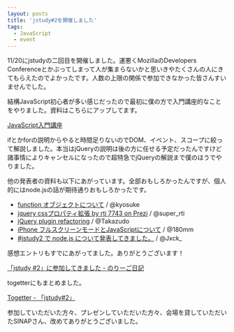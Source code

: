 ```yaml
---
layout: posts
title: 'jstudy#2を開催しました'
tags: 
  - JavaScript
  - event
---
```


11/20にjstudyの二回目を開催しました。運悪くMozillaのDevelopers Conferenceとかぶってしまって人が集まらないかと思いきやたくさんの人にきてもらえたのでよかったです。人数の上限の関係で参加できなかった皆さんすいませんでした。

結構JavaScript初心者が多い感じだったので最初に僕の方で入門講座的なことをやりました。資料はこちらにアップしてます。

[JavaScript入門講座](http://hokaccha.github.com/slides/javascript_intro/)

ifとかforの説明からやると時間足りないのでDOM、イベント、スコープに絞って解説しました。本当はjQueryの説明は後の方に任せる予定だったんですけど諸事情によりキャンセルになったので超特急でjQueryの解説まで僕のほうでやりました。

他の発表者の資料も以下にあがっています。全部おもしろかったんですが、個人的にはnode.jsの話が期待通りおもしろかったです。

* [function オブジェクトについて](http://workshop.kyosuke.jp/jstudy2.html) / @kyosuke
* [jquery cssプロパティ拡張 by rti 7743 on Prezi](http://prezi.com/yfwu0jtoh6sg/jquery-css/) / @super_rti
* [jQuery plugin refactoring](http://dl.dropbox.com/u/268240/presentations/jQueryRefactoring/presentation/index.html) / @Takazudo
* [iPhone フルスクリーンモードとJavaScriptについて](http://180mm.heteml.jp/lab/20101120/) / @180mm
* [#jstudy2 で node.js について発表してきました。](http://d.hatena.ne.jp/Jxck/20101121/1290322912) / @Jxck_

感想エントリもすでにあがってました。ありがとうございます！

[「jstudy #2」に参加してきました - のりーご日記](http://d.hatena.ne.jp/norry_gogo/20101121/1290313243)

togetterにもまとめました。

[Togetter - 「jstudy#2」](http://togetter.com/li/71206)

参加していただいた方々、プレゼンしていただいた方々、会場を貸していただいたSINAPさん、改めてありがとうございました。


